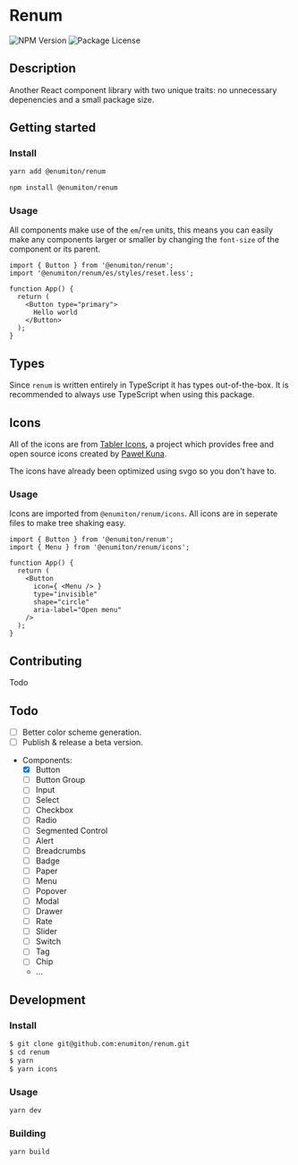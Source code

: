 # Renum
![NPM Version](https://img.shields.io/npm/v/@enumiton/renum?color=%230c72cc&label=%40enumiton%2Frenum)
![Package License](https://img.shields.io/github/license/enumiton/renum)

## Description
Another React component library with two unique traits: no unnecessary depenencies and a small package size.

## Getting started

### Install
```sh
yarn add @enumiton/renum
```

```sh
npm install @enumiton/renum
```

### Usage
All components make use of the `em`/`rem` units, this means you can easily make any components larger or smaller by changing the `font-size` of the component or its parent.
```tsx
import { Button } from '@enumiton/renum';
import '@enumiton/renum/es/styles/reset.less';

function App() {
  return (
    <Button type="primary">
      Hello world
    </Button>
  );
}
```

## Types
Since `renum` is written entirely in TypeScript it has types out-of-the-box. It is recommended to always use TypeScript when using this package.

## Icons
All of the icons are from [Tabler Icons](https://github.com/tabler/tabler-icons), a project which provides free and open source icons created by [Paweł Kuna](https://github.com/codecalm).

The icons have already been optimized using svgo so you don't have to.

### Usage
Icons are imported from `@enumiton/renum/icons`. All icons are in seperate files to make tree shaking easy.
```tsx
import { Button } from '@enumiton/renum';
import { Menu } from '@enumiton/renum/icons';

function App() {
  return (
    <Button
      icon={ <Menu /> }
      type="invisible"
      shape="circle"
      aria-label="Open menu"
    />
  );
}
```

## Contributing
Todo

## Todo
- [ ] Better color scheme generation.
- [ ] Publish & release a beta version.
- Components:
  - [x] Button
  - [ ] Button Group
  - [ ] Input
  - [ ] Select
  - [ ] Checkbox
  - [ ] Radio
  - [ ] Segmented Control
  - [ ] Alert
  - [ ] Breadcrumbs
  - [ ] Badge
  - [ ] Paper
  - [ ] Menu
  - [ ] Popover
  - [ ] Modal
  - [ ] Drawer
  - [ ] Rate
  - [ ] Slider
  - [ ] Switch
  - [ ] Tag
  - [ ] Chip
  - ...

## Development

### Install
```sh
$ git clone git@github.com:enumiton/renum.git
$ cd renum
$ yarn
$ yarn icons
```

### Usage
```sh
yarn dev
```

### Building
```sh
yarn build
```
